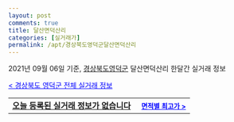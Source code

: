 ```yaml
---
layout: post
comments: true
title: 달산면덕산리
categories: [실거래가]
permalink: /apt/경상북도영덕군달산면덕산리
---
```


2021년 09월 06일 기준, <a href="/apt/경상북도영덕군">경상북도영덕군</a> 달산면덕산리 한달간 실거래 정보

<a style="color: blue;" href="/apt/경상북도영덕군">< 경상북도 영덕군 전체 실거래 정보</a>
<!---- start ---->
<table>
  <tr>
    <td colspan="4" style="font-weight: bold;"><a href="/apt/경상북도영덕군달산면덕산리{name_without_space}">오늘 등록된 실거래 정보가 없습니다</a> &nbsp;&nbsp;&nbsp; <a style="color: blue; font-size: smaller;" href="/apt/경상북도영덕군달산면덕산리{name_without_space}">면적별 최고가 ></a></td>
  </tr>
    
</table>
<!---- end ---->
    